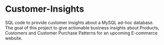 # Customer-Insights
SQL code to provide customer insights about a MySQL ad-hoc database.
The goal of this project to give actionable business insights about Products, Customers and Customer Purchase Patterns for an upcoming E-commerce website.
